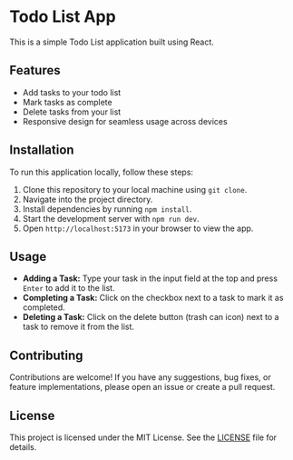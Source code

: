# Todo List App

This is a simple Todo List application built using React.

## Features

- Add tasks to your todo list
- Mark tasks as complete
- Delete tasks from your list
- Responsive design for seamless usage across devices

## Installation

To run this application locally, follow these steps:

1. Clone this repository to your local machine using `git clone`.
2. Navigate into the project directory.
3. Install dependencies by running `npm install`.
4. Start the development server with `npm run dev`.
5. Open `http://localhost:5173` in your browser to view the app.

## Usage

- **Adding a Task:** Type your task in the input field at the top and press `Enter` to add it to the list.
- **Completing a Task:** Click on the checkbox next to a task to mark it as completed.
- **Deleting a Task:** Click on the delete button (trash can icon) next to a task to remove it from the list.

## Contributing

Contributions are welcome! If you have any suggestions, bug fixes, or feature implementations, please open an issue or create a pull request.

## License

This project is licensed under the MIT License. See the [LICENSE](LICENSE) file for details.

